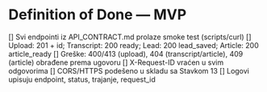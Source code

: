 # Definition of Done — MVP
[] Svi endpointi iz API_CONTRACT.md prolaze smoke test (scripts/curl)
[] Upload: 201 + id; Transcript: 200 ready; Lead: 200 lead_saved; Article: 200 article_ready
[] Greške: 400/413 (upload), 404 (transcript/article), 409 (article) obrađene prema ugovoru
[] X-Request-ID vraćen u svim odgovorima
[] CORS/HTTPS podešeno u skladu sa Stavkom 13
[] Logovi upisuju endpoint, status, trajanje, request_id
